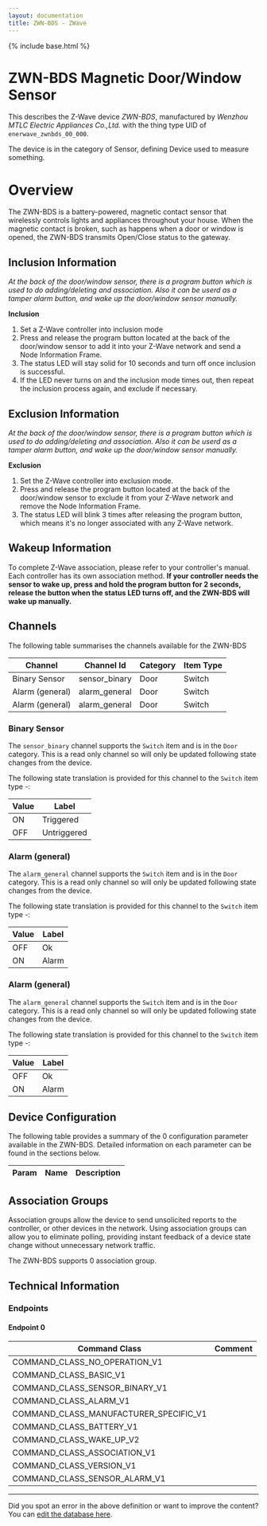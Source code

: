 ```yaml
---
layout: documentation
title: ZWN-BDS - ZWave
---
```


{% include base.html %}

# ZWN-BDS Magnetic Door/Window Sensor
This describes the Z-Wave device *ZWN-BDS*, manufactured by *Wenzhou MTLC Electric Appliances Co.,Ltd.* with the thing type UID of ```enerwave_zwnbds_00_000```.

The device is in the category of Sensor, defining Device used to measure something.

# Overview
The ZWN-BDS is a battery-powered, magnetic contact sensor that wirelessly controls lights and appliances throughout your house. When the magnetic contact is broken, such as happens when a door or window is opened, the ZWN-BDS transmits Open/Close status to the gateway.

## Inclusion Information
_At the back of the door/window sensor, there is a program button which is used to do adding/deleting and association. Also it can be userd as a tamper alarm button, and wake up the door/window sensor manually._

**Inclusion**

1. Set a Z-Wave controller into inclusion mode
2. Press and release the program button located at the back of the door/window sensor to add it into your Z-Wave network and send a Node Information Frame.
3. The status LED will stay solid for 10 seconds and turn off once inclusion is successful.
4. If the LED never turns on and the inclusion mode times out, then repeat the inclusion process again, and exclude if necessary.

## Exclusion Information
_At the back of the door/window sensor, there is a program button which is used to do adding/deleting and association. Also it can be userd as a tamper alarm button, and wake up the door/window sensor manually._

**Exclusion**

1. Set the Z-Wave controller into exclusion mode.
2. Press and release the program button located at the back of the door/window sensor to exclude it from your Z-Wave network and remove the Node Information Frame.
3. The status LED will blink 3 times after releasing the program button, which means it's no longer associated with any Z-Wave network.

## Wakeup Information
To complete Z-Wave association, please refer to your controller's manual. Each controller has its own association method. **If your controller needs the sensor to wake up, press and hold the program button for 2 seconds, release the button when the status LED turns off, and the ZWN-BDS will wake up manually.**

## Channels
The following table summarises the channels available for the ZWN-BDS

| Channel | Channel Id | Category | Item Type |
|---------|------------|----------|-----------|
| Binary Sensor | sensor_binary | Door | Switch | 
| Alarm (general) | alarm_general | Door | Switch | 
| Alarm (general) | alarm_general | Door | Switch | 

### Binary Sensor
The ```sensor_binary``` channel supports the ```Switch``` item and is in the ```Door``` category. This is a read only channel so will only be updated following state changes from the device.

The following state translation is provided for this channel to the ```Switch``` item type -:

| Value | Label     |
|-------|-----------|
| ON | Triggered |
| OFF | Untriggered |

### Alarm (general)
The ```alarm_general``` channel supports the ```Switch``` item and is in the ```Door``` category. This is a read only channel so will only be updated following state changes from the device.

The following state translation is provided for this channel to the ```Switch``` item type -:

| Value | Label     |
|-------|-----------|
| OFF | Ok |
| ON | Alarm |

### Alarm (general)
The ```alarm_general``` channel supports the ```Switch``` item and is in the ```Door``` category. This is a read only channel so will only be updated following state changes from the device.

The following state translation is provided for this channel to the ```Switch``` item type -:

| Value | Label     |
|-------|-----------|
| OFF | Ok |
| ON | Alarm |



## Device Configuration
The following table provides a summary of the 0 configuration parameter available in the ZWN-BDS.
Detailed information on each parameter can be found in the sections below.

| Param | Name  | Description |
|-------|-------|-------------|

## Association Groups
Association groups allow the device to send unsolicited reports to the controller, or other devices in the network. Using association groups can allow you to eliminate polling, providing instant feedback of a device state change without unnecessary network traffic.

The ZWN-BDS supports 0 association group.

## Technical Information

### Endpoints

#### Endpoint 0

| Command Class | Comment |
|---------------|---------|
| COMMAND_CLASS_NO_OPERATION_V1| |
| COMMAND_CLASS_BASIC_V1| |
| COMMAND_CLASS_SENSOR_BINARY_V1| |
| COMMAND_CLASS_ALARM_V1| |
| COMMAND_CLASS_MANUFACTURER_SPECIFIC_V1| |
| COMMAND_CLASS_BATTERY_V1| |
| COMMAND_CLASS_WAKE_UP_V2| |
| COMMAND_CLASS_ASSOCIATION_V1| |
| COMMAND_CLASS_VERSION_V1| |
| COMMAND_CLASS_SENSOR_ALARM_V1| |

---

Did you spot an error in the above definition or want to improve the content?
You can [edit the database here](http://www.cd-jackson.com/index.php/zwave/zwave-device-database/zwave-device-list/devicesummary/834).
